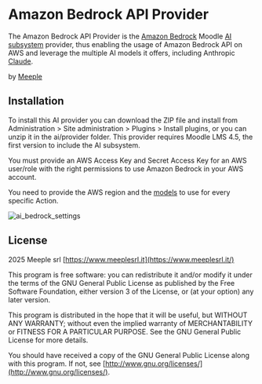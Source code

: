 # Amazon Bedrock API Provider
The Amazon Bedrock API Provider is the [Amazon Bedrock](https://aws.amazon.com/bedrock/) Moodle [AI subsystem](https://docs.moodle.org/405/en/AI_subsystem) provider, thus enabling the usage of Amazon Bedrock API on AWS and leverage the multiple AI models it offers, including Anthropic [Claude](https://www.anthropic.com/claude).

by [Meeple](https://www.meeplesrl.it/)

## Installation

To install this AI provider you can download the ZIP file and install from Administration > Site administration > Plugins > Install plugins, or you can unzip it in the ai/provider folder.
This provider requires Moodle LMS 4.5, the first version to include the AI subsystem.

You must provide an AWS Access Key and Secret Access Key for an AWS user/role with the right permissions to use Amazon Bedrock in your AWS account.

You need to provide the AWS region and the [models](https://docs.aws.amazon.com/bedrock/latest/userguide/models-regions.html) to use for every specific Action.

![ai_bedrock_settings](https://github.com/user-attachments/assets/6c82c210-9b34-4998-ae48-b427848c5e8f)

## License

2025 Meeple srl [https://www.meeplesrl.it](https://www.meeplesrl.it/)

This program is free software: you can redistribute it and/or modify it under the terms of the GNU General Public License as published by the Free Software Foundation, either version 3 of the License, or (at your option) any later version.

This program is distributed in the hope that it will be useful, but WITHOUT ANY WARRANTY; without even the implied warranty of MERCHANTABILITY or FITNESS FOR A PARTICULAR PURPOSE. See the GNU General Public License for more details.

You should have received a copy of the GNU General Public License along with this program. If not, see [http://www.gnu.org/licenses/](http://www.gnu.org/licenses/).

